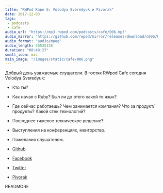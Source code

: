 ```yaml
---
title: "RWPod Кафе 6: Volodya Sveredyuk и Pivorak"
date: 2017-12-03
tags:
 - podcasts
 - cafe
audio_url: "https://mp3.rwpod.com/podcasts/cafe/006.mp3"
audio_mirror: "https://github.com/rwpod/mirror/releases/download/c006/006.mp3"
audio_format: "audio/mpeg"
audio_length: 46536138
duration: "00:48:27"
small_icon: mic
main_image: "/images/static/cafe/006.png"
---
```


Добрый день уважаемые слушатели. В гостях RWpod Cafe сегодня Volodya Sveredyuk:

 - Кто ты?
 - Как начал с Ruby? Был ли до этого какой то язык?
 - Где сейчас работаешь? Чем занимается компания? Что за продукт/продукты? Какой стек технологий?
 - Последнее тяжелое техническое решение?
 - Выступления на конференциях, менторство.
 - Пожелания слушателям.

 - [Github](https://github.com/sveredyuk)
 - [Facebook](https://www.facebook.com/sveredyuk)
 - [Twitter](https://twitter.com/sveredyuk)
 - [Pivorak](https://pivorak.com/)

READMORE
